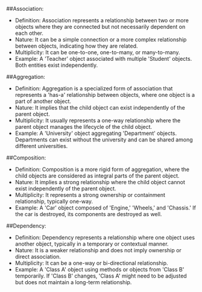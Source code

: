 ##Association:

- Definition: Association represents a relationship between two or more objects where they are connected but not necessarily dependent on each other.
- Nature: It can be a simple connection or a more complex relationship between objects, indicating how they are related.
- Multiplicity: It can be one-to-one, one-to-many, or many-to-many.
- Example: A 'Teacher' object associated with multiple 'Student' objects. Both entities exist independently.


##Aggregation:

- Definition: Aggregation is a specialized form of association that represents a 'has-a' relationship between objects, where one object is a part of another object.
- Nature: It implies that the child object can exist independently of the parent object.
- Multiplicity: It usually represents a one-way relationship where the parent object manages the lifecycle of the child object.
- Example: A 'University' object aggregating 'Department' objects. Departments can exist without the university and can be shared among different universities.


##Composition:

- Definition: Composition is a more rigid form of aggregation, where the child objects are considered as integral parts of the parent object.
- Nature: It implies a strong relationship where the child object cannot exist independently of the parent object.
- Multiplicity: It represents a strong ownership or containment relationship, typically one-way.
- Example: A 'Car' object composed of 'Engine,' 'Wheels,' and 'Chassis.' If the car is destroyed, its components are destroyed as well.


##Dependency:

- Definition: Dependency represents a relationship where one object uses another object, typically in a temporary or contextual manner.
- Nature: It is a weaker relationship and does not imply ownership or direct association.
- Multiplicity: It can be a one-way or bi-directional relationship.
- Example: A 'Class A' object using methods or objects from 'Class B' temporarily. If 'Class B' changes, 'Class A' might need to be adjusted but does not maintain a long-term relationship.